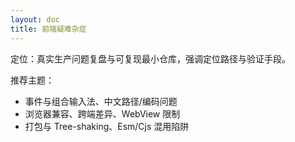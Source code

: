 ```yaml
---
layout: doc
title: 前端疑难杂症
---
```


定位：真实生产问题复盘与可复现最小仓库，强调定位路径与验证手段。

推荐主题：
- 事件与组合输入法、中文路径/编码问题
- 浏览器兼容、跨端差异、WebView 限制
- 打包与 Tree-shaking、Esm/Cjs 混用陷阱
